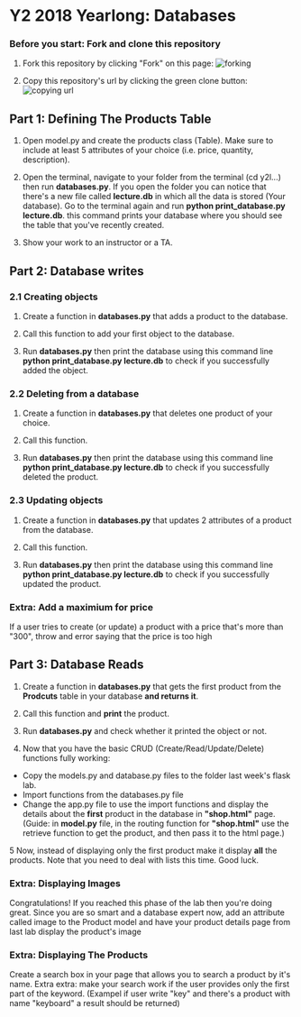 # Y2 2018 Yearlong: Databases

### Before you start: Fork and clone this repository

1. Fork this repository by clicking "Fork" on this page:
![forking](https://image.ibb.co/jHRieT/forking.png)

2. Copy this repository's url by clicking the green clone button:
![copying url](https://image.ibb.co/n2wYeT/copying_clone.png)


## Part 1: Defining The Products Table

1. Open model.py and create the products class (Table). Make sure to include at least 5 attributes of your choice (i.e. price, quantity, description).

2. Open the terminal, navigate to your folder from the terminal (cd y2l...) then run **databases.py**.
If you open the folder you can notice that there's a new file called **lecture.db** in which all the data is stored (Your database).
Go to the terminal again and run **python print_database.py lecture.db**. this command prints your database where you should see the table that you've recently created.

3. Show your work to an instructor or a TA.

## Part 2: Database writes
### 2.1 Creating objects

1. Create a function in **databases.py** that adds a product to the database.

2. Call this function to add your first object to the database.

3. Run **databases.py** then print the database using this command line **python print_database.py lecture.db** to check if you successfully added the object.


### 2.2 Deleting from a database 

1. Create a function in **databases.py** that deletes one product of your choice.

2. Call this function.

3. Run **databases.py** then print the database using this command line **python print_database.py lecture.db** to check if you successfully deleted the product.

### 2.3 Updating objects

1. Create a function in **databases.py** that updates 2 attributes of a product from the database.

2. Call this function.

3. Run **databases.py** then print the database using this command line **python print_database.py lecture.db** to check if you successfully updated the product.

### Extra: Add a maximium for price
If a user tries to create (or update) a product with a price that's more than "300", throw and error saying that the price is too high

## Part 3: Database Reads

1. Create a function in **databases.py** that gets the first product from the **Prodcuts** table in your database **and returns it**.

2. Call this function and **print** the product.

3. Run **databases.py** and check whether it printed the object or not.

4. Now that you have the basic CRUD (Create/Read/Update/Delete) functions fully working:
* Copy the models.py and database.py files to the folder last week's flask lab. 
* Import functions from the databases.py file
* Change the app.py file to use the import functions and display the details about the **first** product in the database in **"shop.html"** page.
(Guide: in **model.py** file, in the routing function for **"shop.html"** use the retrieve function to get the product, and then pass it to the html page.)

5 Now, instead of displaying only the first product make it display **all** the products. Note that you need to deal with lists this time. Good luck.


### Extra: Displaying Images
Congratulations! If you reached this phase of the lab then you're doing great. Since you are so smart and a database expert now, add an attribute called image to the Product model and have your product details page from last lab display the product's image


### Extra: Displaying The Products
Create a search box in your page that allows you to search a product by it's name.
Extra extra: make your search work if the user provides only the first part of the keyword. (Exampel if user write "key" and there's a product with name "keyboard" a result should be returned)
